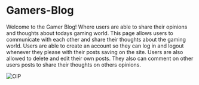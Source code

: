# Gamers-Blog


Welcome to the Gamer Blog! Where users are able to share their opinions and thoughts about todays gaming world. This page allows users to communicate with each other and share their thoughts about the gaming world.
Users are able to create an account so they can log in and logout whenever they please with their posts saving on the site. Users are also allowed to delete and edit their own posts. They also can comment on other users posts to share their thoughts on others opinions.




![OIP](https://github.com/VladSimonyan/Gamers-Blog/assets/129136870/ec61f08a-de45-43be-bde8-de0d84d15590)
